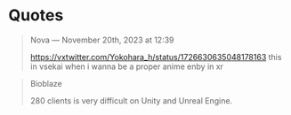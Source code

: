 # Quotes

> Nova — November 20th, 2023 at 12:39
>
> https://vxtwitter.com/Yokohara_h/status/1726630635048178163
> this in vsekai when
> i wanna be a proper anime enby in xr

> Bioblaze
>
> 280 clients is very difficult on Unity and Unreal Engine.